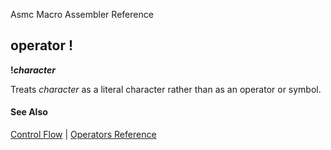 Asmc Macro Assembler Reference

## operator !

**!_character_**

Treats _character_ as a literal character rather than as an operator or symbol.

#### See Also

[Control Flow](control-flow.md) | [Operators Reference](readme.md)
